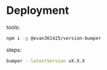 # Deployment

tools:

```bash
npm i -g @evan361425/version-bumper
```

steps:

```bash
bumper --latestVersion vX.X.X
```
